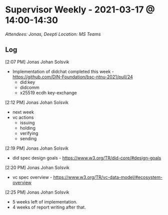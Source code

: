 # Supervisor Weekly - 2021-03-17 @ 14:00-14:30

*Attendees: Jonas, Deepti*
*Location: MS Teams*

## Log

[2:07 PM] Jonas Johan Solsvik
- Implementation of didchat completed this week - https://github.com/DIN-Foundation/bsc-ntnu-2021/pull/24
    + did:key
    + didcomm
    + x25519 ecdh key-exchange

​[2:12 PM] Jonas Johan Solsvik
- next week
- vc actions 
    + issuing 
    + holding
    + verifying
    + sending

​[2:19 PM] Jonas Johan Solsvik
- did spec design goals - https://www.w3.org/TR/did-core/#design-goals

[2:20 PM] Jonas Johan Solsvik
- vc spec overview - https://www.w3.org/TR/vc-data-model/#ecosystem-overview

​[2:25 PM] Jonas Johan Solsvik
- 5 weeks left of implementation.
- 4 weeks of report writing after that.
